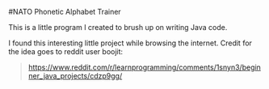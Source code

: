 #NATO Phonetic Alphabet Trainer

This is a little program I created to brush up on writing Java code.

I found this interesting little project while browsing the internet. Credit for the idea goes to reddit user boojit:
> https://www.reddit.com/r/learnprogramming/comments/1snyn3/beginner_java_projects/cdzp9gg/
